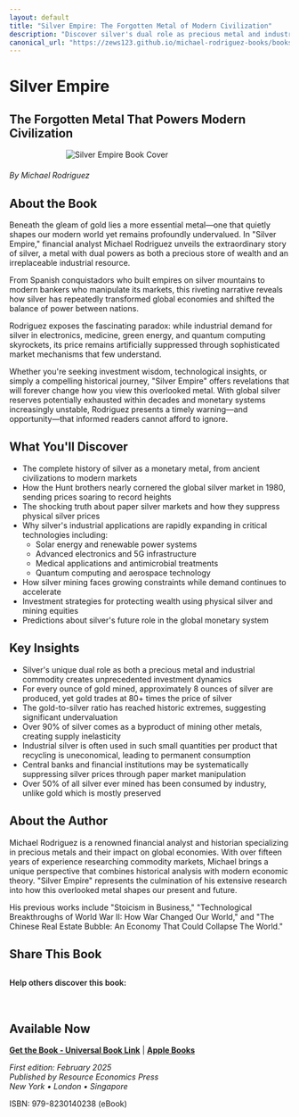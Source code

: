 ```yaml
---
layout: default
title: "Silver Empire: The Forgotten Metal of Modern Civilization"
description: "Discover silver's dual role as precious metal and industrial resource. Rodriguez explores how this undervalued metal shapes our modern world and its future."
canonical_url: "https://zews123.github.io/michael-rodriguez-books/books/silver-empire"
---
```


# Silver Empire
## The Forgotten Metal That Powers Modern Civilization

<img src="{{ site.baseurl }}/assets/images/Silver-Empire-The-Forgotten-Metal.webp" alt="Silver Empire Book Cover" style="max-width: 300px; margin: 0 auto 20px; display: block;">

*By Michael Rodriguez*

## About the Book

Beneath the gleam of gold lies a more essential metal—one that quietly shapes our modern world yet remains profoundly undervalued. In "Silver Empire," financial analyst Michael Rodriguez unveils the extraordinary story of silver, a metal with dual powers as both a precious store of wealth and an irreplaceable industrial resource.

From Spanish conquistadors who built empires on silver mountains to modern bankers who manipulate its markets, this riveting narrative reveals how silver has repeatedly transformed global economies and shifted the balance of power between nations.

Rodriguez exposes the fascinating paradox: while industrial demand for silver in electronics, medicine, green energy, and quantum computing skyrockets, its price remains artificially suppressed through sophisticated market mechanisms that few understand.

Whether you're seeking investment wisdom, technological insights, or simply a compelling historical journey, "Silver Empire" offers revelations that will forever change how you view this overlooked metal. With global silver reserves potentially exhausted within decades and monetary systems increasingly unstable, Rodriguez presents a timely warning—and opportunity—that informed readers cannot afford to ignore.

## What You'll Discover

- The complete history of silver as a monetary metal, from ancient civilizations to modern markets
- How the Hunt brothers nearly cornered the global silver market in 1980, sending prices soaring to record heights
- The shocking truth about paper silver markets and how they suppress physical silver prices
- Why silver's industrial applications are rapidly expanding in critical technologies including:
  - Solar energy and renewable power systems
  - Advanced electronics and 5G infrastructure
  - Medical applications and antimicrobial treatments
  - Quantum computing and aerospace technology
- How silver mining faces growing constraints while demand continues to accelerate
- Investment strategies for protecting wealth using physical silver and mining equities
- Predictions about silver's future role in the global monetary system

## Key Insights

- Silver's unique dual role as both a precious metal and industrial commodity creates unprecedented investment dynamics
- For every ounce of gold mined, approximately 8 ounces of silver are produced, yet gold trades at 80+ times the price of silver
- The gold-to-silver ratio has reached historic extremes, suggesting significant undervaluation
- Over 90% of silver comes as a byproduct of mining other metals, creating supply inelasticity
- Industrial silver is often used in such small quantities per product that recycling is uneconomical, leading to permanent consumption
- Central banks and financial institutions may be systematically suppressing silver prices through paper market manipulation
- Over 50% of all silver ever mined has been consumed by industry, unlike gold which is mostly preserved

## About the Author

Michael Rodriguez is a renowned financial analyst and historian specializing in precious metals and their impact on global economies. With over fifteen years of experience researching commodity markets, Michael brings a unique perspective that combines historical analysis with modern economic theory. "Silver Empire" represents the culmination of his extensive research into how this overlooked metal shapes our present and future.

His previous works include "Stoicism in Business," "Technological Breakthroughs of World War II: How War Changed Our World," and "The Chinese Real Estate Bubble: An Economy That Could Collapse The World."

## Share This Book

<div class="social-share" style="margin: 30px 0;">
  <p style="margin-bottom: 15px; font-weight: 600;">Help others discover this book:</p>
  <a href="https://twitter.com/intent/tweet?text=Check out 'Silver Empire' by Michael Rodriguez&url={{ site.url }}{{ site.baseurl }}{{ page.url }}&via=MRodriguezBooks" target="_blank" rel="noopener noreferrer" style="display: inline-block; margin-right: 15px; font-size: 24px; color: #1DA1F2;">
    <i class="fab fa-twitter-square"></i>
  </a>
  <a href="https://www.facebook.com/sharer/sharer.php?u={{ site.url }}{{ site.baseurl }}{{ page.url }}" target="_blank" rel="noopener noreferrer" style="display: inline-block; margin-right: 15px; font-size: 24px; color: #3b5998;">
    <i class="fab fa-facebook-square"></i>
  </a>
  <a href="https://www.linkedin.com/shareArticle?mini=true&url={{ site.url }}{{ site.baseurl }}{{ page.url }}&title=Silver Empire by Michael Rodriguez" target="_blank" rel="noopener noreferrer" style="display: inline-block; margin-right: 15px; font-size: 24px; color: #0077b5;">
    <i class="fab fa-linkedin"></i>
  </a>
  <a href="mailto:?subject=Check out this book: Silver Empire&body=I thought you might be interested in this book by Michael Rodriguez: {{ site.url }}{{ site.baseurl }}{{ page.url }}" style="display: inline-block; font-size: 24px; color: #333333;">
    <i class="fas fa-envelope-square"></i>
  </a>
</div>

## Available Now

<!-- Здесь нужно будет вставить ссылки на магазины -->
**[Get the Book - Universal Book Link](https://books2read.com/b/3nxYAP)** | **[Apple Books](https://books.apple.com/us/book/silver-empire-the-forgotten-metal-that-powers-modern/id6743354983)**

*First edition: February 2025*  
*Published by Resource Economics Press*  
*New York • London • Singapore*
 
ISBN: 979-8230140238 (eBook)
